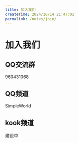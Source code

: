 ```yaml
---
title: 加入我们
createTime: 2024/10/14 21:47:01
permalink: /notes/join/
---
```

# 加入我们

## QQ交流群

960431068

## QQ频道

SimpleWorld

## kook频道

建设中

